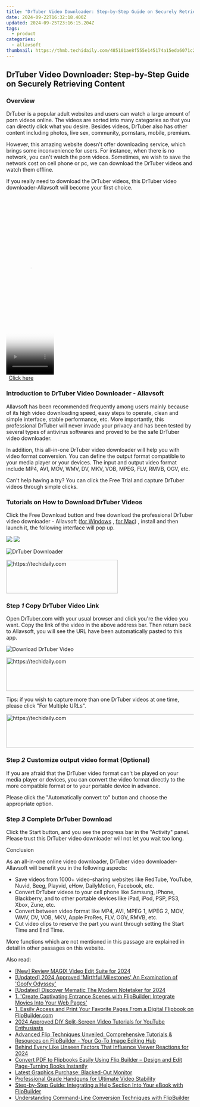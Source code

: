 ```yaml
---
title: "DrTuber Video Downloader: Step-by-Step Guide on Securely Retrieving Content"
date: 2024-09-22T16:32:18.400Z
updated: 2024-09-25T23:16:15.204Z
tags:
  - product
categories:
  - allavsoft
thumbnail: https://thmb.techidaily.com/485101ae8f555e145174a15eda6071c25617b2b00c96089d339b8e4537366b75.jpg
---
```


## DrTuber Video Downloader: Step-by-Step Guide on Securely Retrieving Content

### Overview

DrTuber is a popular adult websites and users can watch a large amount of porn videos online. The videos are sorted into many categories so that you can directly click what you desire. Besides videos, DrTuber also has other content including photos, live sex, community, pornstars, mobile, premium.

However, this amazing website doesn't offer downloading service, which brings some inconvenience for users. For instance, when there is no network, you can't watch the porn videos. Sometimes, we wish to save the network cost on cell phone or pc, we can download the DrTuber videos and watch them offline.

If you really need to download the DrTuber videos, this DrTuber video downloader-Allavsoft will become your first choice.

<!-- affiliate ads begin -->
<span id="1993647">
					<video width="128" height="480" style="cursor:pointer"
           poster="//a.impactradius-go.com/display-clicktoplayimage/1993647.png"
           onclick="if(!this.playClicked){this.play();this.setAttribute('controls',true);this.playClicked=true;}">
	   <source src="//a.impactradius-go.com/display-ad/22993-1993647">
	   <img src="//a.impactradius-go.com/display-clicktoplayimage/1993647.png" style="border: none; height: 100%; width: 100%; object-fit: contain">
	</video>
	<div style="width:80px;text-align:center"><a href="javascript:window.open(decodeURIComponent('https%3A%2F%2Fhomestyler.sjv.io%2Fc%2F5597632%2F1993647%2F22993'), '_blank');void(0);">Click here</a></div>
</span>
<img height="0" width="0" src="https://imp.pxf.io/i/5597632/1993647/22993" style="position:absolute;visibility:hidden;" border="0" />
<!-- affiliate ads end -->

### Introduction to DrTuber Video Downloader - Allavsoft

Allavsoft has been recommended frequently among users mainly because of its high video downloading speed, easy steps to operate, clean and simple interface, stable performance, etc. More importantly, this professional DrTuber will never invade your privacy and has been tested by several types of antivirus softwares and proved to be the safe DrTuber video downloader.

In addition, this all-in-one DrTuber video downloader will help you with video format conversion. You can define the output format compatible to your media player or your devices. The input and output video format include MP4, AVI, MOV, WMV, DV, MKV, VOB, MPEG, FLV, RMVB, OGV, etc.

Can't help having a try? You can click the Free Trial and capture DrTuber videos through simple clicks.

### Tutorials on How to Download DrTuber Videos

Click the Free Download button and free download the professional DrTuber video downloader - Allavsoft ([for Windows](https://tools.techidaily.com/allavsoft/products/) , [for Mac](https://tools.techidaily.com/allavsoft/products/)) , install and then launch it, the following interface will pop up.

[![](https://www.allavsoft.com/how-to/../images/how-to/free-download-win.jpg)](https://tools.techidaily.com/allavsoft/products/) [![](https://www.allavsoft.com/how-to/../images/how-to/free-download-mac.jpg)](https://tools.techidaily.com/allavsoft/products/)

![DrTuber Downloader](https://www.allavsoft.com/how-to/../images/allavsoft/screen-shot-600.jpg)

<!-- affiliate ads begin -->
<a href="https://review-au.sjv.io/c/5597632/2098704/14409" target="_top" id="2098704">
  <img src="//a.impactradius-go.com/display-ad/14409-2098704" border="0" alt="https://techidaily.com" width="300" height="90"/>
</a>
<img height="0" width="0" src="https://review-au.sjv.io/i/5597632/2098704/14409" style="position:absolute;visibility:hidden;" border="0" />
<!-- affiliate ads end -->

### Step _1_ Copy DrTuber Video Link

Open DrTuber.com with your usual browser and click you're the video you want. Copy the link of the video in the above address bar. Then return back to Allavsoft, you will see the URL have been automatically pasted to this app.

![Download DrTuber Video](https://www.allavsoft.com/how-to/../images/how-to/drtuber-downloader/download-drtuber-videos.jpg)

<!-- affiliate ads begin -->
<a href="https://ephamedtechinc.pxf.io/c/5597632/2136619/26400" target="_top" id="2136619">
  <img src="//a.impactradius-go.com/display-ad/26400-2136619" border="0" alt="https://techidaily.com" width="728" height="90"/>
</a>
<img height="0" width="0" src="https://ephamedtechinc.pxf.io/i/5597632/2136619/26400" style="position:absolute;visibility:hidden;" border="0" />
<!-- affiliate ads end -->

Tips: if you wish to capture more than one DrTuber videos at one time, please click "For Multiple URLs".

<!-- affiliate ads begin -->
<a href="https://laganoo.pxf.io/c/5597632/1484909/16446" target="_top" id="1484909">
  <img src="//a.impactradius-go.com/display-ad/16446-1484909" border="0" alt="https://techidaily.com" width="728" height="90"/>
</a>
<img height="0" width="0" src="https://laganoo.pxf.io/i/5597632/1484909/16446" style="position:absolute;visibility:hidden;" border="0" />
<!-- affiliate ads end -->

### Step _2_ Customize output video format (Optional)

If you are afraid that the DrTuber video format can't be played on your media player or devices, you can convert the video format directly to the more compatible format or to your portable device in advance.

Please click the "Automatically convert to" button and choose the appropriate option.

### Step _3_ Complete DrTuber Download

Click the Start button, and you see the progress bar in the "Activity" panel. Please trust this DrTuber video downloader will not let you wait too long.

Conclusion

As an all-in-one online video downloader, DrTuber video downloader-Allavsoft will benefit you in the following aspects:

* Save videos from 1000+ video-sharing websites like RedTube, YouTube, Nuvid, Beeg, Playvid, eHow, DailyMotion, Facebook, etc.
* Convert DrTuber videos to your cell phone like Samsung, iPhone, Blackberry, and to other portable devices like iPad, iPod, PSP, PS3, Xbox, Zune, etc.
* Convert between video format like MP4, AVI, MPEG 1, MPEG 2, MOV, WMV, DV, VOB, MKV, Apple ProRes, FLV, OGV, RMVB, etc.
* Cut video clips to reserve the part you want through setting the Start Time and End Time.

More functions which are not mentioned in this passage are explained in detail in other passages on this website.

<ins class="adsbygoogle"
     style="display:block"
     data-ad-format="autorelaxed"
     data-ad-client="ca-pub-7571918770474297"
     data-ad-slot="1223367746"></ins>

<ins class="adsbygoogle"
     style="display:block"
     data-ad-client="ca-pub-7571918770474297"
     data-ad-slot="8358498916"
     data-ad-format="auto"
     data-full-width-responsive="true"></ins>

<span class="atpl-alsoreadstyle">Also read:</span>
<div><ul>
<li><a href="https://fox-direct.techidaily.com/new-review-magix-video-edit-suite-for-2024/"><u>[New] Review MAGIX Video Edit Suite for 2024</u></a></li>
<li><a href="https://fox-info.techidaily.com/updated-2024-approved-mirthful-milestones-an-examination-of-goofy-odyssey/"><u>[Updated] 2024 Approved 'Mirthful Milestones' An Examination of 'Goofy Odyssey'</u></a></li>
<li><a href="https://fox-links.techidaily.com/updated-discover-mematic-the-modern-notetaker-for-2024/"><u>[Updated] Discover Mematic The Modern Notetaker for 2024</u></a></li>
<li><a href="https://fox-pages.techidaily.com/1-create-captivating-entrance-scenes-with-flipbuilder-integrate-movies-into-your-web-pages/"><u>1. 'Create Captivating Entrance Scenes with FlipBuilder: Integrate Movies Into Your Web Pages'</u></a></li>
<li><a href="https://fox-pages.techidaily.com/1-easily-access-and-print-your-favorite-pages-from-a-digital-flipbook-on-flipbuildercom/"><u>1. Easily Access and Print Your Favorite Pages From a Digital Flipbook on FlipBuilder.com</u></a></li>
<li><a href="https://youtube-sure.techidaily.com/approved-diy-split-screen-video-tutorials-for-youtube-enthusiasts/"><u>2024 Approved DIY Split-Screen Video Tutorials for YouTube Enthusiasts</u></a></li>
<li><a href="https://fox-pages.techidaily.com/advanced-flip-techniques-unveiled-comprehensive-tutorials-and-resources-on-flipbuilder-your-go-to-image-editing-hub/"><u>Advanced Flip Techniques Unveiled: Comprehensive Tutorials & Resources on FlipBuilder - Your Go-To Image Editing Hub</u></a></li>
<li><a href="https://instagram-video-recordings.techidaily.com/behind-every-like-unseen-factors-that-influence-viewer-reactions-for-2024/"><u>Behind Every Like Unseen Factors That Influence Viewer Reactions for 2024</u></a></li>
<li><a href="https://fox-pages.techidaily.com/convert-pdf-to-flipbooks-easily-using-flip-builder-design-and-edit-page-turning-books-instantly/"><u>Convert PDF to Flipbooks Easily Using Flip Builder – Design and Edit Page-Turning Books Instantly</u></a></li>
<li><a href="https://network-issues.techidaily.com/latest-graphics-purchase-blacked-out-monitor/"><u>Latest Graphics Purchase: Blacked-Out Monitor</u></a></li>
<li><a href="https://extra-tips.techidaily.com/professional-grade-handguns-for-ultimate-video-stability/"><u>Professional Grade Handguns for Ultimate Video Stability</u></a></li>
<li><a href="https://fox-pages.techidaily.com/step-by-step-guide-integrating-a-help-section-into-your-ebook-with-flipbuilder/"><u>Step-by-Step Guide: Integrating a Help Section Into Your eBook with FlipBuilder</u></a></li>
<li><a href="https://fox-pages.techidaily.com/understanding-command-line-conversion-techniques-with-flipbuilder/"><u>Understanding Command-Line Conversion Techniques with FlipBuilder</u></a></li>
</ul></div>

